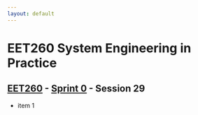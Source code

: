 ```yaml
---
layout: default
---
```


# EET260 System Engineering in Practice

## [EET260](../../) - [Sprint 0](../) - Session 29

- item 1
